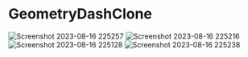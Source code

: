 # GeometryDashClone

![Screenshot 2023-08-16 225257](https://github.com/furkanelmali/GeometryDashClone/assets/46634314/73758887-18c1-4f2a-927a-361208f43923)
![Screenshot 2023-08-16 225216](https://github.com/furkanelmali/GeometryDashClone/assets/46634314/f3d5ebfc-b7d6-4a3c-b7a8-69cc7186dcfb)
![Screenshot 2023-08-16 225128](https://github.com/furkanelmali/GeometryDashClone/assets/46634314/bb243cf5-c214-4991-9bfe-725e1391b50a)
![Screenshot 2023-08-16 225238](https://github.com/furkanelmali/GeometryDashClone/assets/46634314/3162ce28-9a00-4f18-ab56-bb48c01e7777)
